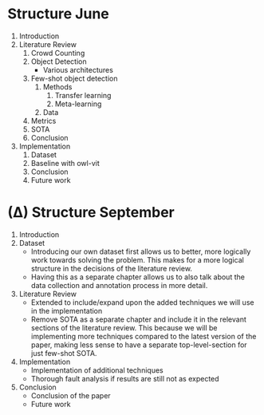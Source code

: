 # Structure June

1. Introduction
2. Literature Review
    1. Crowd Counting
    2. Object Detection
        * Various architectures
    3. Few-shot object detection
       1. Methods
          1. Transfer learning
          2. Meta-learning
       2. Data
    4. Metrics
    5. SOTA
    6. Conclusion
3. Implementation
    1. Dataset
    2. Baseline with owl-vit
    3. Conclusion
    4. Future work

# (Δ) Structure September
1. Introduction
2. Dataset
    * Introducing our own dataset first allows us to better, more logically work towards solving the problem. This makes for a more logical structure in the decisions of the literature review.
    * Having this as a separate chapter allows us to also talk about the data collection and annotation process in more detail.
3. Literature Review
    * Extended to include/expand upon the added techniques we will use in the implementation
    * Remove SOTA as a separate chapter and include it in the relevant sections of the literature review. This because we will be implementing more techniques compared to the latest version of the paper, making less sense to have a separate top-level-section for just few-shot SOTA. 
4. Implementation
    * Implementation of additional techniques
    * Thorough fault analysis if results are still not as expected
5. Conclusion
    * Conclusion of the paper
    * Future work